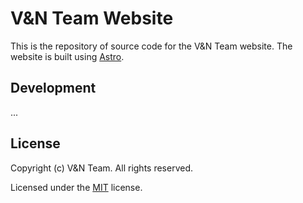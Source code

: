 # V&N Team Website

This is the repository of source code for the V&N Team website. The website is built using [Astro](https://astro.build/).

## Development

...

## License

Copyright (c) V&N Team. All rights reserved.

Licensed under the [MIT](./LICENSE) license.
